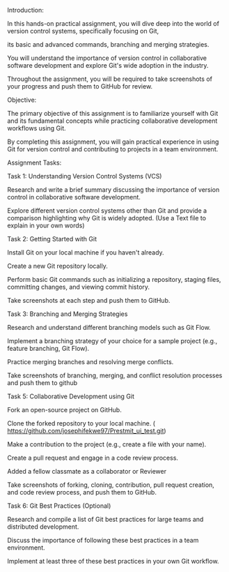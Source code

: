 Introduction:

In this hands-on practical assignment, you will dive deep into the world of version control systems, specifically focusing on Git, 

its basic and advanced commands, branching and merging strategies. 

You will understand the importance of version control in collaborative software development and explore Git's wide adoption in the industry. 

Throughout the assignment, you will be required to take screenshots of your progress and push them to GitHub for review.

Objective:

The primary objective of this assignment is to familiarize yourself with Git and its fundamental concepts while practicing collaborative development workflows using Git. 

By completing this assignment, you will gain practical experience in using Git for version control and contributing to projects in a team environment.

Assignment Tasks:

Task 1: Understanding Version Control Systems (VCS)

Research and write a brief summary discussing the importance of version control in collaborative software development.

Explore different version control systems other than Git and provide a comparison highlighting why Git is widely adopted. (Use a Text file to  explain in your own words)

Task 2: Getting Started with Git

Install Git on your local machine if you haven't already.

Create a new Git repository locally.

Perform basic Git commands such as initializing a repository, staging files, committing changes, and viewing commit history.

Take screenshots at each step and push them to GitHub.


Task 3: Branching and Merging Strategies

Research and understand different branching models such as Git Flow.

Implement a branching strategy of your choice for a sample project (e.g., feature branching, Git Flow).

Practice merging branches and resolving merge conflicts.

Take screenshots of branching, merging, and conflict resolution processes and push them to  github


Task 5: Collaborative Development using Git

Fork an open-source project on GitHub.

Clone the forked repository to your local machine. ( https://github.com/josephifekwe97/Prestmit_ui_test.git)

Make a contribution to the project (e.g., create a file with  your name).

Create a pull request and engage in a code review process.

Added a fellow classmate as a  collaborator or Reviewer

Take screenshots of forking, cloning, contribution, pull request creation, and code review process, and push them to GitHub.

Task 6: Git Best Practices  (Optional)

Research and compile a list of Git best practices for large teams and distributed development.

Discuss the importance of following these best practices in a team environment.

Implement at least three of these best practices in your own Git workflow.
